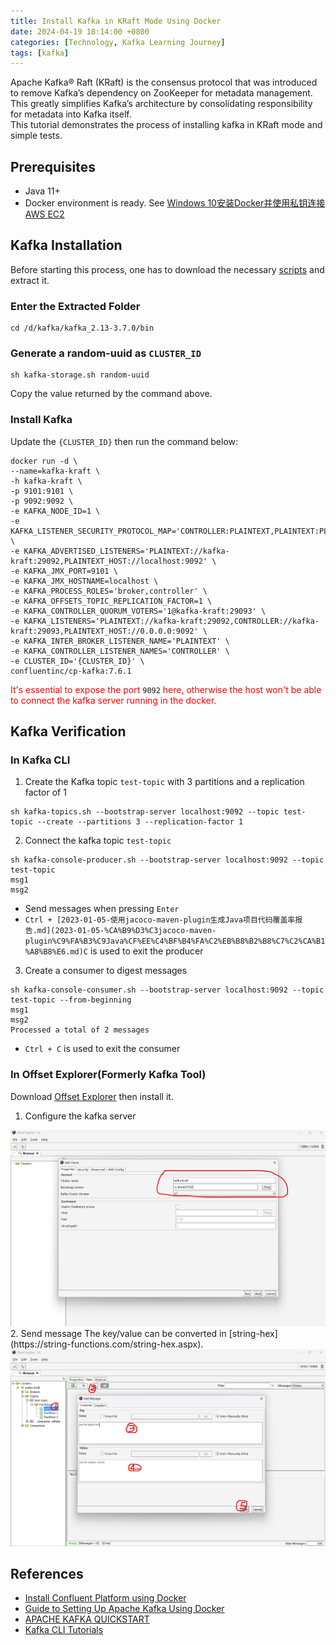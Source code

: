 ```yaml
---
title: Install Kafka in KRaft Mode Using Docker  
date: 2024-04-19 18:14:00 +0800  
categories: [Technology, Kafka Learning Journey]  
tags: [kafka]  
---
```

Apache Kafka® Raft (KRaft) is the consensus protocol that was introduced to remove Kafka’s dependency on ZooKeeper for metadata management. This greatly simplifies Kafka’s architecture by consolidating responsibility for metadata into Kafka itself.   
This tutorial demonstrates the process of installing kafka in KRaft mode and simple tests.
## Prerequisites
- Java 11+
- Docker environment is ready. See [Windows 10安装Docker并使用私钥连接AWS EC2](https://hivsuper.github.io/posts/Windows-10安装Docker并使用私钥连接AWS-EC2/)

## Kafka Installation
Before starting this process, one has to download the necessary [scripts](https://www.apache.org/dyn/closer.cgi?path=/kafka/3.7.0/kafka_2.13-3.7.0.tgz) and extract it.
### Enter the Extracted Folder
```shell
cd /d/kafka/kafka_2.13-3.7.0/bin
```
### Generate a random-uuid as `CLUSTER_ID`
```shell
sh kafka-storage.sh random-uuid
```
Copy the value returned by the command above.
### Install Kafka
Update the `{CLUSTER_ID}` then run the command below:
```shell
docker run -d \
--name=kafka-kraft \
-h kafka-kraft \
-p 9101:9101 \
-p 9092:9092 \
-e KAFKA_NODE_ID=1 \
-e KAFKA_LISTENER_SECURITY_PROTOCOL_MAP='CONTROLLER:PLAINTEXT,PLAINTEXT:PLAINTEXT,PLAINTEXT_HOST:PLAINTEXT' \
-e KAFKA_ADVERTISED_LISTENERS='PLAINTEXT://kafka-kraft:29092,PLAINTEXT_HOST://localhost:9092' \
-e KAFKA_JMX_PORT=9101 \
-e KAFKA_JMX_HOSTNAME=localhost \
-e KAFKA_PROCESS_ROLES='broker,controller' \
-e KAFKA_OFFSETS_TOPIC_REPLICATION_FACTOR=1 \
-e KAFKA_CONTROLLER_QUORUM_VOTERS='1@kafka-kraft:29093' \
-e KAFKA_LISTENERS='PLAINTEXT://kafka-kraft:29092,CONTROLLER://kafka-kraft:29093,PLAINTEXT_HOST://0.0.0.0:9092' \
-e KAFKA_INTER_BROKER_LISTENER_NAME='PLAINTEXT' \
-e KAFKA_CONTROLLER_LISTENER_NAMES='CONTROLLER' \
-e CLUSTER_ID='{CLUSTER_ID}' \
confluentinc/cp-kafka:7.6.1
```
<span style="color: rgba(255, 0, 0, 1)">It's essential to expose the port</span> `9092` <span style="color: rgba(255, 0, 0, 1)">here, otherwise the host won't be able to connect the kafka server running in the docker.</span>

## Kafka Verification
### In Kafka CLI
1. Create the Kafka topic `test-topic` with 3 partitions and a replication factor of 1
```shell
sh kafka-topics.sh --bootstrap-server localhost:9092 --topic test-topic --create --partitions 3 --replication-factor 1
```
2. Connect the kafka topic `test-topic`
```
sh kafka-console-producer.sh --bootstrap-server localhost:9092 --topic test-topic
msg1
msg2
```
- Send messages when pressing `Enter`
- `Ctrl + [2023-01-05-使用jacoco-maven-plugin生成Java项目代码覆盖率报告.md](2023-01-05-%CA%B9%D3%C3jacoco-maven-plugin%C9%FA%B3%C9Java%CF%EE%C4%BF%B4%FA%C2%EB%B8%B2%B8%C7%C2%CA%B1%A8%B8%E6.md)C` is used to exit the producer

3. Create a consumer to digest messages
```
sh kafka-console-consumer.sh --bootstrap-server localhost:9092 --topic test-topic --from-beginning
msg1
msg2
Processed a total of 2 messages
```
- `Ctrl + C` is used to exit the consumer

### In Offset Explorer(Formerly Kafka Tool)
Download [Offset Explorer](https://kafkatool.com/download.html) then install it.
1. Configure the kafka server  
<img src="/assets/img/202404/Offset-Explorer-Add-Cluster.png" width = "800" />
2. Send message  
The key/value can be converted in [string-hex](https://string-functions.com/string-hex.aspx).  
<img src="/assets/img/202404/Offset-Explorer-Send-Message.png" width = "800" />

## References
- [Install Confluent Platform using Docker](https://docs.confluent.io/platform/current/installation/docker/config-reference.html)
- [Guide to Setting Up Apache Kafka Using Docker](https://www.baeldung.com/ops/kafka-docker-setup)
- [APACHE KAFKA QUICKSTART](https://kafka.apache.org/quickstart)
- [Kafka CLI Tutorials](https://www.conduktor.io/kafka/kafka-cli-tutorial/)
